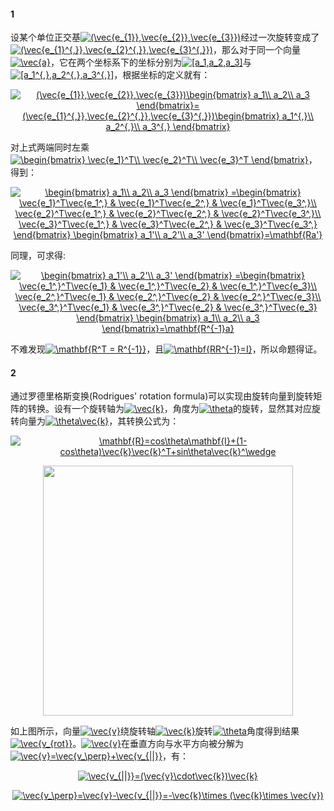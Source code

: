 #### 1
设某个单位正交基<a href="https://www.codecogs.com/eqnedit.php?latex=(\vec{e_{1}},\vec{e_{2}},\vec{e_{3}})" target="_blank"><img src="https://latex.codecogs.com/gif.latex?(\vec{e_{1}},\vec{e_{2}},\vec{e_{3}})" title="(\vec{e_{1}},\vec{e_{2}},\vec{e_{3}})" /></a>经过一次旋转变成了<a href="https://www.codecogs.com/eqnedit.php?latex=(\vec{e_{1}^{,}},\vec{e_{2}^{,}},\vec{e_{3}^{,}})" target="_blank"><img src="https://latex.codecogs.com/gif.latex?(\vec{e_{1}^{,}},\vec{e_{2}^{,}},\vec{e_{3}^{,}})" title="(\vec{e_{1}^{,}},\vec{e_{2}^{,}},\vec{e_{3}^{,}})" /></a>，那么对于同一个向量<a href="https://www.codecogs.com/eqnedit.php?latex=\vec{a}" target="_blank"><img src="https://latex.codecogs.com/gif.latex?\vec{a}" title="\vec{a}" /></a>，它在两个坐标系下的坐标分别为<a href="https://www.codecogs.com/eqnedit.php?latex=[a_1,a_2,a_3]" target="_blank"><img src="https://latex.codecogs.com/gif.latex?[a_1,a_2,a_3]" title="[a_1,a_2,a_3]" /></a>与<a href="https://www.codecogs.com/eqnedit.php?latex=[a_1^{,},a_2^{,},a_3^{,}]" target="_blank"><img src="https://latex.codecogs.com/gif.latex?[a_1^{,},a_2^{,},a_3^{,}]" title="[a_1^{,},a_2^{,},a_3^{,}]" /></a>，根据坐标的定义就有：

<p align="center">
<a href="https://www.codecogs.com/eqnedit.php?latex=(\vec{e_{1}},\vec{e_{2}},\vec{e_{3}})\begin{bmatrix}&space;a_1\\&space;a_2\\&space;a_3&space;\end{bmatrix}=(\vec{e_{1}^{,}},\vec{e_{2}^{,}},\vec{e_{3}^{,}})\begin{bmatrix}&space;a_1^{,}\\&space;a_2^{,}\\&space;a_3^{,}&space;\end{bmatrix}" target="_blank"><img src="https://latex.codecogs.com/gif.latex?(\vec{e_{1}},\vec{e_{2}},\vec{e_{3}})\begin{bmatrix}&space;a_1\\&space;a_2\\&space;a_3&space;\end{bmatrix}=(\vec{e_{1}^{,}},\vec{e_{2}^{,}},\vec{e_{3}^{,}})\begin{bmatrix}&space;a_1^{,}\\&space;a_2^{,}\\&space;a_3^{,}&space;\end{bmatrix}" title="(\vec{e_{1}},\vec{e_{2}},\vec{e_{3}})\begin{bmatrix} a_1\\ a_2\\ a_3 \end{bmatrix}=(\vec{e_{1}^{,}},\vec{e_{2}^{,}},\vec{e_{3}^{,}})\begin{bmatrix} a_1^{,}\\ a_2^{,}\\ a_3^{,} \end{bmatrix}" /></a>
</p>  

对上式两端同时左乘<a href="https://www.codecogs.com/eqnedit.php?latex=\begin{bmatrix}&space;\vec{e_1}^T\\&space;\vec{e_2}^T\\&space;\vec{e_3}^T&space;\end{bmatrix}" target="_blank"><img src="https://latex.codecogs.com/gif.latex?\begin{bmatrix}&space;\vec{e_1}^T\\&space;\vec{e_2}^T\\&space;\vec{e_3}^T&space;\end{bmatrix}" title="\begin{bmatrix} \vec{e_1}^T\\ \vec{e_2}^T\\ \vec{e_3}^T \end{bmatrix}" /></a>，得到：

<p align="center">
<a href="https://www.codecogs.com/eqnedit.php?latex=\begin{bmatrix}&space;a_1\\&space;a_2\\&space;a_3&space;\end{bmatrix}&space;=\begin{bmatrix}&space;\vec{e_1}^T\vec{e_1^,}&space;&&space;\vec{e_1}^T\vec{e_2^,}&space;&&space;\vec{e_1}^T\vec{e_3^,}\\&space;\vec{e_2}^T\vec{e_1^,}&space;&&space;\vec{e_2}^T\vec{e_2^,}&space;&&space;\vec{e_2}^T\vec{e_3^,}\\&space;\vec{e_3}^T\vec{e_1^,}&space;&&space;\vec{e_3}^T\vec{e_2^,}&space;&&space;\vec{e_3}^T\vec{e_3^,}&space;\end{bmatrix}&space;\begin{bmatrix}&space;a_1'\\&space;a_2'\\&space;a_3'&space;\end{bmatrix}=\mathbf{Ra'}" target="_blank"><img src="https://latex.codecogs.com/gif.latex?\begin{bmatrix}&space;a_1\\&space;a_2\\&space;a_3&space;\end{bmatrix}&space;=\begin{bmatrix}&space;\vec{e_1}^T\vec{e_1^,}&space;&&space;\vec{e_1}^T\vec{e_2^,}&space;&&space;\vec{e_1}^T\vec{e_3^,}\\&space;\vec{e_2}^T\vec{e_1^,}&space;&&space;\vec{e_2}^T\vec{e_2^,}&space;&&space;\vec{e_2}^T\vec{e_3^,}\\&space;\vec{e_3}^T\vec{e_1^,}&space;&&space;\vec{e_3}^T\vec{e_2^,}&space;&&space;\vec{e_3}^T\vec{e_3^,}&space;\end{bmatrix}&space;\begin{bmatrix}&space;a_1'\\&space;a_2'\\&space;a_3'&space;\end{bmatrix}=\mathbf{Ra'}" title="\begin{bmatrix} a_1\\ a_2\\ a_3 \end{bmatrix} =\begin{bmatrix} \vec{e_1}^T\vec{e_1^,} & \vec{e_1}^T\vec{e_2^,} & \vec{e_1}^T\vec{e_3^,}\\ \vec{e_2}^T\vec{e_1^,} & \vec{e_2}^T\vec{e_2^,} & \vec{e_2}^T\vec{e_3^,}\\ \vec{e_3}^T\vec{e_1^,} & \vec{e_3}^T\vec{e_2^,} & \vec{e_3}^T\vec{e_3^,} \end{bmatrix} \begin{bmatrix} a_1'\\ a_2'\\ a_3' \end{bmatrix}=\mathbf{Ra'}" /></a></p>  

同理，可求得:
<p align="center">
<a href="https://www.codecogs.com/eqnedit.php?latex=\begin{bmatrix}&space;a_1'\\&space;a_2'\\&space;a_3'&space;\end{bmatrix}&space;=\begin{bmatrix}&space;\vec{e_1^,}^T\vec{e_1}&space;&&space;\vec{e_1^,}^T\vec{e_2}&space;&&space;\vec{e_1^,}^T\vec{e_3}\\&space;\vec{e_2^,}^T\vec{e_1}&space;&&space;\vec{e_2^,}^T\vec{e_2}&space;&&space;\vec{e_2^,}^T\vec{e_3}\\&space;\vec{e_3^,}^T\vec{e_1}&space;&&space;\vec{e_3^,}^T\vec{e_2}&space;&&space;\vec{e_3^,}^T\vec{e_3}&space;\end{bmatrix}&space;\begin{bmatrix}&space;a_1\\&space;a_2\\&space;a_3&space;\end{bmatrix}=\mathbf{R^{-1}a}" target="_blank"><img src="https://latex.codecogs.com/gif.latex?\begin{bmatrix}&space;a_1'\\&space;a_2'\\&space;a_3'&space;\end{bmatrix}&space;=\begin{bmatrix}&space;\vec{e_1^,}^T\vec{e_1}&space;&&space;\vec{e_1^,}^T\vec{e_2}&space;&&space;\vec{e_1^,}^T\vec{e_3}\\&space;\vec{e_2^,}^T\vec{e_1}&space;&&space;\vec{e_2^,}^T\vec{e_2}&space;&&space;\vec{e_2^,}^T\vec{e_3}\\&space;\vec{e_3^,}^T\vec{e_1}&space;&&space;\vec{e_3^,}^T\vec{e_2}&space;&&space;\vec{e_3^,}^T\vec{e_3}&space;\end{bmatrix}&space;\begin{bmatrix}&space;a_1\\&space;a_2\\&space;a_3&space;\end{bmatrix}=\mathbf{R^{-1}a}" title="\begin{bmatrix} a_1'\\ a_2'\\ a_3' \end{bmatrix} =\begin{bmatrix} \vec{e_1^,}^T\vec{e_1} & \vec{e_1^,}^T\vec{e_2} & \vec{e_1^,}^T\vec{e_3}\\ \vec{e_2^,}^T\vec{e_1} & \vec{e_2^,}^T\vec{e_2} & \vec{e_2^,}^T\vec{e_3}\\ \vec{e_3^,}^T\vec{e_1} & \vec{e_3^,}^T\vec{e_2} & \vec{e_3^,}^T\vec{e_3} \end{bmatrix} \begin{bmatrix} a_1\\ a_2\\ a_3 \end{bmatrix}=\mathbf{R^{-1}a}" /></a></p> 
不难发现<a href="https://www.codecogs.com/eqnedit.php?latex=\mathbf{R^T&space;=&space;R^{-1}}" target="_blank"><img src="https://latex.codecogs.com/gif.latex?\mathbf{R^T&space;=&space;R^{-1}}" title="\mathbf{R^T = R^{-1}}" /></a>，且<a href="https://www.codecogs.com/eqnedit.php?latex=\mathbf{RR^{-1}=I}" target="_blank"><img src="https://latex.codecogs.com/gif.latex?\mathbf{RR^{-1}=I}" title="\mathbf{RR^{-1}=I}" /></a>，所以命题得证。

#### 2
通过罗德里格斯变换(Rodrigues' rotation formula)可以实现由旋转向量到旋转矩阵的转换。设有一个旋转轴为<a href="https://www.codecogs.com/eqnedit.php?latex=\vec{k}" target="_blank"><img src="https://latex.codecogs.com/gif.latex?\vec{k}" title="\vec{k}" /></a>，角度为<a href="https://www.codecogs.com/eqnedit.php?latex=\theta" target="_blank"><img src="https://latex.codecogs.com/gif.latex?\theta" title="\theta" /></a>的旋转，显然其对应旋转向量为<a href="https://www.codecogs.com/eqnedit.php?latex=\theta\vec{k}" target="_blank"><img src="https://latex.codecogs.com/gif.latex?\theta\vec{k}" title="\theta\vec{k}" /></a>，其转换公式为：
<p align="center">
<a href="https://www.codecogs.com/eqnedit.php?latex=\mathbf{R}=cos\theta\mathbf{I}&plus;(1-cos\theta)\vec{k}\vec{k}^T&plus;sin\theta\vec{k}^\wedge" target="_blank"><img src="https://latex.codecogs.com/gif.latex?\mathbf{R}=cos\theta\mathbf{I}&plus;(1-cos\theta)\vec{k}\vec{k}^T&plus;sin\theta\vec{k}^\wedge" title="\mathbf{R}=cos\theta\mathbf{I}+(1-cos\theta)\vec{k}\vec{k}^T+sin\theta\vec{k}^\wedge" /></a></p> 

<div align=center><img width="400" height="400" src="https://upload.wikimedia.org/wikipedia/commons/thumb/a/a7/Rodrigues-formula.svg/300px-Rodrigues-formula.svg.png"/></div>

如上图所示，向量<a href="https://www.codecogs.com/eqnedit.php?latex=\vec{v}" target="_blank"><img src="https://latex.codecogs.com/gif.latex?\vec{v}" title="\vec{v}" /></a>绕旋转轴<a href="https://www.codecogs.com/eqnedit.php?latex=\vec{k}" target="_blank"><img src="https://latex.codecogs.com/gif.latex?\vec{k}" title="\vec{k}" /></a>旋转<a href="https://www.codecogs.com/eqnedit.php?latex=\theta" target="_blank"><img src="https://latex.codecogs.com/gif.latex?\theta" title="\theta" /></a>角度得到结果<a href="https://www.codecogs.com/eqnedit.php?latex=\vec{v_{rot}}" target="_blank"><img src="https://latex.codecogs.com/gif.latex?\vec{v_{rot}}" title="\vec{v_{rot}}" /></a>。<a href="https://www.codecogs.com/eqnedit.php?latex=\vec{v}" target="_blank"><img src="https://latex.codecogs.com/gif.latex?\vec{v}" title="\vec{v}" /></a>在垂直方向与水平方向被分解为<a href="https://www.codecogs.com/eqnedit.php?latex=\vec{v}=\vec{v_\perp}&plus;\vec{v_{||}}" target="_blank"><img src="https://latex.codecogs.com/gif.latex?\vec{v}=\vec{v_\perp}&plus;\vec{v_{||}}" title="\vec{v}=\vec{v_\perp}+\vec{v_{||}}" /></a>，有：

<p align="center">
<a href="https://www.codecogs.com/eqnedit.php?latex=\vec{v_{||}}=(\vec{v}\cdot\vec{k})\vec{k}" target="_blank"><img src="https://latex.codecogs.com/gif.latex?\vec{v_{||}}=(\vec{v}\cdot\vec{k})\vec{k}" title="\vec{v_{||}}=(\vec{v}\cdot\vec{k})\vec{k}" /></a></p> 

<p align="center">
<a href="https://www.codecogs.com/eqnedit.php?latex=\vec{v_\perp}=\vec{v}-\vec{v_{||}}=-\vec{k}\times&space;(\vec{k}\times&space;\vec{v})" target="_blank"><img src="https://latex.codecogs.com/gif.latex?\vec{v_\perp}=\vec{v}-\vec{v_{||}}=-\vec{k}\times&space;(\vec{k}\times&space;\vec{v})" title="\vec{v_\perp}=\vec{v}-\vec{v_{||}}=-\vec{k}\times (\vec{k}\times \vec{v})" /></a></p> 
